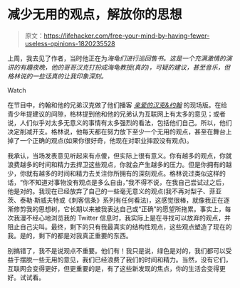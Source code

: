 # 减少无用的观点，解放你的思想

> 原文：<https://lifehacker.com/free-your-mind-by-having-fewer-useless-opinions-1820235528>

上周，我去见了作者，当时他正在为*海龟们进行巡回售书。这是一个充满激情的演讲的有趣夜晚，他的哥哥汉克打扮成海龟教授(真的)，可疑的建议，甚至音乐，但格林说的一些话真的让我印象深刻。* 

Watch

在节目中，约翰和他的兄弟汉克做了他们播客 [*亲爱的汉克&约翰*](https://soundcloud.com/dearhankandjohn) 的现场版。在给青少年提建议的间隙，格林提到他和他的兄弟认为互联网上有太多的意见；或者说，人们似乎对太多无意义的事情有太多强烈的看法，包括他们自己。所以，他们决定削减开支。格林说，他每天都在努力放下至少一个无用的观点，甚至在舞台上掉了一个正确的观点(如果你很好奇，他现在对职业摔跤没有观点)。

我承认，当场发表意见听起来有点傻，但实际上很有意义。你有越多的观点，你就浪费越多的时间和精力去捍卫这些观点，你就会产生越多的压力。但是你拥有的越少，你就有越多的时间和精力去关注你所拥有的深刻观点。格林说过类似这样的话，“你不知道对事物没有观点是多么自由，”我不得不说，在我自己尝试过之后，他是对的。我现在已经放弃了自己的一些毫无意义的观点(我不再对梨子、菲亚茨、泰勒·斯威夫特或《刺客信条》系列有任何看法)，这感觉很棒，就像我正在逐渐修剪我的思想树，它长期以来被我表达自己或“正确”的愿望所拖累。事实上，每次我漫不经心地浏览我的 Twitter 信息时，我实际上是在寻找可以放弃的观点，并阻止自己尖叫。最终，剩下的只有我最真实的结构性观点，这些观点塑造了现在的我。是的，剩下的都是对我真正重要的东西。

别搞错了，我不是说观点不重要。他们有！我只是说，绿色是对的，我们都可以受益于摆脱一些无用的意见，我们已经浪费了我们的时间和精力。当然，没有它们，互联网会变得更好，但更重要的是，有了这些新发现的焦点，你的生活会变得更好。试试看。